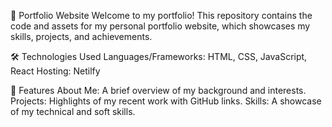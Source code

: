 🌟 Portfolio Website
Welcome to my portfolio! This repository contains the code and assets for my personal portfolio website, which showcases my skills, projects, and achievements.

🛠️ Technologies Used
Languages/Frameworks: HTML, CSS, JavaScript, React
Hosting: Netilfy

📂 Features
About Me: A brief overview of my background and interests.
Projects: Highlights of my recent work with GitHub links.
Skills: A showcase of my technical and soft skills.